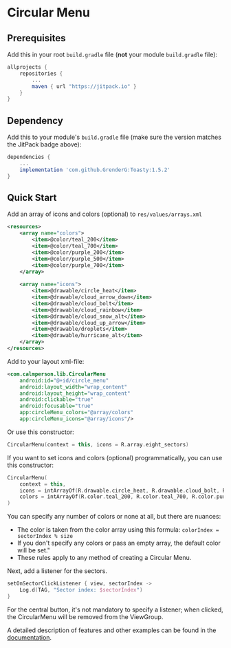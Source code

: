 # Circular Menu

## Prerequisites

Add this in your root `build.gradle` file (**not** your module `build.gradle` file):

```gradle
allprojects {
	repositories {
		...
		maven { url "https://jitpack.io" }
	}
}
```

## Dependency

Add this to your module's `build.gradle` file (make sure the version matches the JitPack badge above):

```gradle
dependencies {
	...
	implementation 'com.github.GrenderG:Toasty:1.5.2'
}
```

## Quick Start

Add an array of icons and colors (optional) to ```res/values/arrays.xml```
```xml
<resources>
    <array name="colors">
        <item>@color/teal_200</item>
        <item>@color/teal_700</item>
        <item>@color/purple_200</item>
        <item>@color/purple_500</item>
        <item>@color/purple_700</item>
    </array>
    
    <array name="icons">
        <item>@drawable/circle_heat</item>
        <item>@drawable/cloud_arrow_down</item>
        <item>@drawable/cloud_bolt</item>
        <item>@drawable/cloud_rainbow</item>
        <item>@drawable/cloud_snow_alt</item>
        <item>@drawable/cloud_up_arrow</item>
        <item>@drawable/droplets</item>
        <item>@drawable/hurricane_alt</item>
    </array>
</resources>
```

Add to your layout xml-file:
```xml
<com.calmperson.lib.CircularMenu
    android:id="@+id/circle_menu"
    android:layout_width="wrap_content"
    android:layout_height="wrap_content"
    android:clickable="true"
    android:focusable="true"
    app:circleMenu_colors="@array/colors"
    app:circleMenu_icons="@array/icons"/>
```

Or use this constructor:
```kotlin
CircularMenu(context = this, icons = R.array.eight_sectors)
```

If you want to set icons and colors (optional) programmatically, you can use this constructor:
```kotlin
CircularMenu(
    context = this,
    icons = intArrayOf(R.drawable.circle_heat, R.drawable.cloud_bolt, R.drawable.cloud_up_arrow),
    colors = intArrayOf(R.color.teal_200, R.color.teal_700, R.color.purple_500),         
)
```

You can specify any number of colors or none at all, but there are nuances:

- The color is taken from the color array using this formula: ```colorIndex = sectorIndex % size```
- If you don't specify any colors or pass an empty array, the default color will be set."
- These rules apply to any method of creating a Circular Menu.

Next, add a listener for the sectors.
```kotlin
setOnSectorClickListener { view, sectorIndex ->
	Log.d(TAG, "Sector index: $sectorIndex")        
}
```
For the central button, it's not mandatory to specify a listener; when clicked, the CircularMenu will be removed from the ViewGroup.


A detailed description of features and other examples can be found in the [documentation](https://github.com/ICalmPersonI/AndroidCircularMenu/blob/91be57587a37786473c7737b34bce741e83fd5c2/doc.md).
